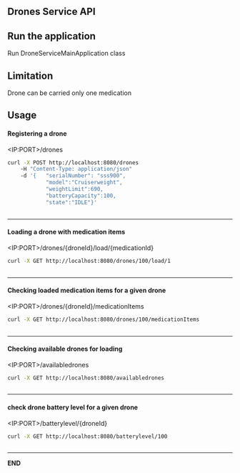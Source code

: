 
## Drones Service  API
## Run the application
Run DroneServiceMainApplication class


## Limitation
Drone can be carried only one medication

## Usage
#### Registering a drone 
\<IP:PORT\>/drones

```sh
curl -X POST http://localhost:8080/drones 
    -H "Content-Type: application/json" 
    -d '{   "serialNumber": "sss900",
            "model":"Cruiserweight",
            "weightLimit":690,
            "batteryCapacity":100,
            "state":"IDLE"}' 
   
```
----


#### Loading a drone with medication items
\<IP:PORT\>/drones/{droneId}/load/{medicationId}

```sh
curl -X GET http://localhost:8080/drones/100/load/1
   
```
----

#### Checking loaded medication items for a given drone
\<IP:PORT\>/drones/{droneId}/medicationItems

```sh
curl -X GET http://localhost:8080/drones/100/medicationItems
   
```
----


#### Checking available drones for loading
\<IP:PORT\>/availabledrones

```sh
curl -X GET http://localhost:8080/availabledrones
   
```
----


#### check drone battery level for a given drone
\<IP:PORT\>/batterylevel/{droneId}

```sh
curl -X GET http://localhost:8080/batterylevel/100
   
```
----
 **END** 


